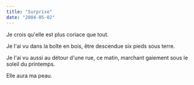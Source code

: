 ```yaml
---
title: "Surprise"
date: "2004-05-02"
---
```


Je crois qu'elle est plus coriace que tout.

Je l'ai vu dans la boîte en bois, être descendue six pieds sous terre.

Je l'ai vu aussi au détour d'une rue, ce matin, marchant gaiement sous le soleil du printemps.

Elle aura ma peau.
